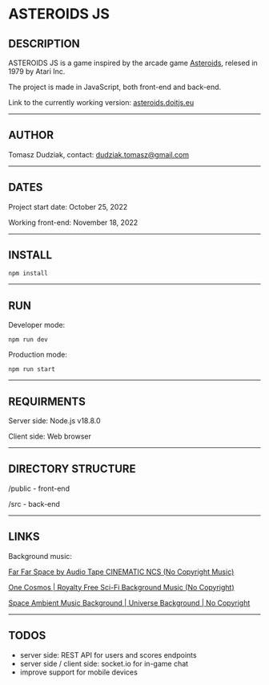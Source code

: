 # ASTEROIDS JS

## DESCRIPTION

ASTEROIDS JS is a game inspired by the arcade game [Asteroids](https://en.wikipedia.org/wiki/Asteroids_(video_game)), relesed in 1979 by Atari Inc.

The project is made in JavaScript, both front-end and back-end.

Link to the currently working version: [asteroids.doitjs.eu](https://asteroids.doitjs.eu)

---

## AUTHOR

Tomasz Dudziak, contact: dudziak.tomasz@gmail.com

---

## DATES

Project start date: October 25, 2022

Working front-end: November 18, 2022

---

## INSTALL

    npm install
    
---

## RUN

Developer mode:

    npm run dev

Production mode:

    npm run start
    
---

## REQUIRMENTS

Server side: Node.js v18.8.0

Client side: Web browser

---

## DIRECTORY STRUCTURE

/public - front-end

/src - back-end

---

## LINKS

Background music:

[Far Far Space by Audio Tape CINEMATIC NCS (No Copyright Music)](https://www.youtube.com/watch?v=egE7dPevJ_w)

[One Cosmos | Royalty Free Sci-Fi Background Music (No Copyright)](https://www.youtube.com/watch?v=25LEeXuHclc)

[Space Ambient Music Background | Universe Background | No Copyright](https://www.youtube.com/watch?v=2m6m3lTHOe4)

---

## TODOS

- server side: REST API for users and scores endpoints
- server side / client side: socket.io for in-game chat
- improve support for mobile devices
